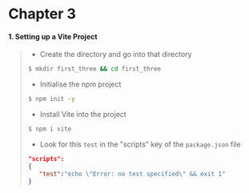 # Chapter 3

#### 1. Setting up a Vite Project
>
> * Create the directory and go into that directory
> ```bash
>$ mkdir first_three && cd first_three
>```
> * Initialise the npm project
> ```bash
>$ npm init -y
>```
> * Install Vite into the project
> ```bash
>$ npm i vite
>```
> * Look for this ```test``` in the "scripts" key of the ```package.json``` file
> ```json
> "scripts":
> {
>    "test":"echo \"Error: no test specified\" && exit 1"
> }
>```
